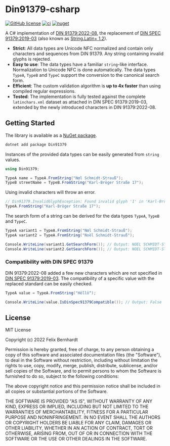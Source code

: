# Din91379-csharp

[![GitHub license](https://img.shields.io/badge/license-MIT-blue.svg)](https://github.com/flxbe/Din91379/blob/main/LICENSE)
[![ci](https://github.com/flxbe/Din91379/actions/workflows/CI.yml/badge.svg)](https://github.com/flxbe/Din91379/actions/workflows/CI.yml)
[![nuget](https://img.shields.io/nuget/v/Din91379)](https://www.nuget.org/packages/Din91379)

A C# implementation of [DIN 91379:2022-08](https://www.beuth.de/de/norm/din-91379/353496133), the replacement of
[DIN SPEC 91379:2019-03](https://www.beuth.de/de/technische-regel/din-spec-91379/301228458)
(also known as
[String.Latin+ 1.2](https://www.xoev.de/sixcms/media.php/13/StringLatin%2012.zip)).

- **Strict**: All data types are Unicode NFC normalized and contain only
  characters and sequences from DIN 91379. Any string containing invalid
  glyphs is rejected.
- **Easy to use**: The data types have a familiar `string`-like interface. Normalization to Unicode NFC is done automatically.
  The data types `TypeA`, `TypeB` and `TypeC` support the conversion to the canonical search form.
- **Efficient**: The custom validation algorithm is **up to 4x faster** than using compiled regular expressions.
- **Tested**: The implementation is fully tested against the complete `latinchars.xml` dataset as attached in
  DIN SPEC 91379:2019-03, extended by the newly introduced characters in DIN 91379:2022-08.

## Getting Started

The library is available as a [NuGet package](https://www.nuget.org/packages/Din91379/).

```bash
dotnet add package Din91379
```

Instances of the provided data types can be easily generated from `string` values.

```csharp
using Din91379;

TypeA name = TypeA.FromString("Nœl Schmidt-Strauß");
TypeB streetName = TypeB.FromString("Karl-Bröger Straße 17");
```

Using invalid characters will throw an error.

```csharp
// Din91379.InvalidGlyphException: Found invalid glyph '1' in 'Karl-Bröger Straße 17'
TypeA.FromString("Karl-Bröger Straße 17");
```

The search form of a string can be derived for the data types `TypeA`, `TypeB` and `TypeC`.

```csharp
TypeA variant1 = TypeA.FromString("Nœl Schmidt-Strauß");
TypeA variant2 = TypeA.FromString("Noël Schmidt-Strauß");

Console.WriteLine(variant1.GetSearchForm()); // Output: NOEL SCHMIDT-STRAUSS
Console.WriteLine(variant2.GetSearchForm()); // Output: NOEL SCHMIDT-STRAUSS
```

### Compatibility with DIN SPEC 91379

DIN 91379:2022-08 added a few new characters which are not specified in
[DIN SPEC 91379:2019-03](https://www.beuth.de/de/technische-regel/din-spec-91379/301228458).
The compatibility of a specific value with the replaced standard can be easily checked.

```csharp
TypeA value = TypeA.FromString("Hē̍llō̍");

Console.WriteLine(value.IsDinSpec91379Compatible()); // Output: False
```

## License

MIT License

Copyright (c) 2022 Felix Bernhardt

Permission is hereby granted, free of charge, to any person obtaining a copy
of this software and associated documentation files (the "Software"), to deal
in the Software without restriction, including without limitation the rights
to use, copy, modify, merge, publish, distribute, sublicense, and/or sell
copies of the Software, and to permit persons to whom the Software is
furnished to do so, subject to the following conditions:

The above copyright notice and this permission notice shall be included in all
copies or substantial portions of the Software.

THE SOFTWARE IS PROVIDED "AS IS", WITHOUT WARRANTY OF ANY KIND, EXPRESS OR
IMPLIED, INCLUDING BUT NOT LIMITED TO THE WARRANTIES OF MERCHANTABILITY,
FITNESS FOR A PARTICULAR PURPOSE AND NONINFRINGEMENT. IN NO EVENT SHALL THE
AUTHORS OR COPYRIGHT HOLDERS BE LIABLE FOR ANY CLAIM, DAMAGES OR OTHER
LIABILITY, WHETHER IN AN ACTION OF CONTRACT, TORT OR OTHERWISE, ARISING FROM,
OUT OF OR IN CONNECTION WITH THE SOFTWARE OR THE USE OR OTHER DEALINGS IN THE
SOFTWARE.
